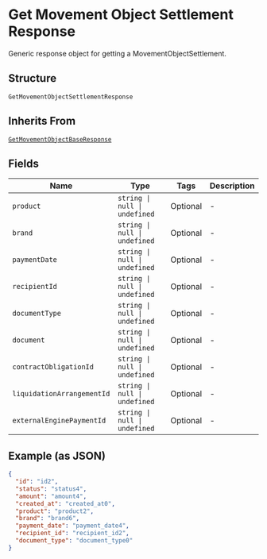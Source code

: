 
# Get Movement Object Settlement Response

Generic response object for getting a MovementObjectSettlement.

## Structure

`GetMovementObjectSettlementResponse`

## Inherits From

[`GetMovementObjectBaseResponse`](../../doc/models/get-movement-object-base-response.md)

## Fields

| Name | Type | Tags | Description |
|  --- | --- | --- | --- |
| `product` | `string \| null \| undefined` | Optional | - |
| `brand` | `string \| null \| undefined` | Optional | - |
| `paymentDate` | `string \| null \| undefined` | Optional | - |
| `recipientId` | `string \| null \| undefined` | Optional | - |
| `documentType` | `string \| null \| undefined` | Optional | - |
| `document` | `string \| null \| undefined` | Optional | - |
| `contractObligationId` | `string \| null \| undefined` | Optional | - |
| `liquidationArrangementId` | `string \| null \| undefined` | Optional | - |
| `externalEnginePaymentId` | `string \| null \| undefined` | Optional | - |

## Example (as JSON)

```json
{
  "id": "id2",
  "status": "status4",
  "amount": "amount4",
  "created_at": "created_at0",
  "product": "product2",
  "brand": "brand6",
  "payment_date": "payment_date4",
  "recipient_id": "recipient_id2",
  "document_type": "document_type0"
}
```

